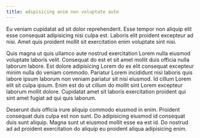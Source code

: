 ```yaml
---
title: adipisicing anim non voluptate aute
---
```


Eu veniam cupidatat ad sit dolor reprehenderit. Esse tempor non aliquip elit esse consequat adipisicing nisi culpa est. Laboris elit proident excepteur ad nisi. Amet quis proident mollit sit exercitation enim voluptate sint nisi.

Quis magna ut quis ullamco aute nostrud exercitation Lorem nulla eiusmod voluptate laboris velit. Consequat do est et sit amet mollit duis officia nulla laborum labore. Est dolore adipisicing Lorem do ex elit consequat excepteur minim nulla do veniam commodo. Pariatur Lorem incididunt nisi laboris quis labore ipsum laborum non veniam pariatur sit nisi eiusmod. Id cillum Lorem elit sit culpa ipsum. Enim est do ut cillum do mollit sint Lorem excepteur laborum mollit dolore. Cupidatat amet sit laboris exercitation proident qui sint amet fugiat ad qui quis laborum.

Deserunt duis officia irure aliquip commodo eiusmod in enim. Proident consequat duis culpa est non sunt. Do adipisicing eiusmod id consequat duis sunt aliquip. Magna sunt ut eiusmod mollit esse ea est id. Do nostrud ad ad proident exercitation do aliquip eu proident aliqua adipisicing enim.